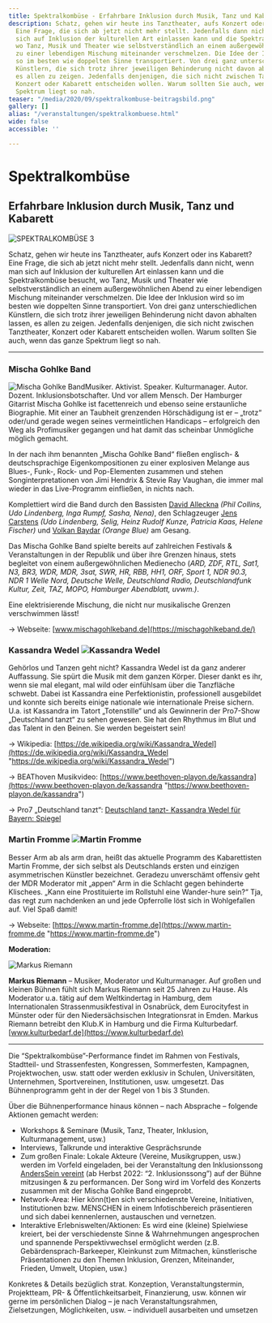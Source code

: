 ```yaml
---
title: Spektralkombüse - Erfahrbare Inklusion durch Musik, Tanz und Kabarett
description: Schatz, gehen wir heute ins Tanztheater, aufs Konzert oder ins Kabarett?
  Eine Frage, die sich ab jetzt nicht mehr stellt. Jedenfalls dann nicht, wenn man
  sich auf Inklusion der kulturellen Art einlassen kann und die Spektralkombüse besucht,
  wo Tanz, Musik und Theater wie selbstverständlich an einem außergewöhnlichen Abend
  zu einer lebendigen Mischung miteinander verschmelzen. Die Idee der Inklusion wird
  so im besten wie doppelten Sinne transportiert. Von drei ganz unterschiedlichen
  Künstlern, die sich trotz ihrer jeweiligen Behinderung nicht davon abhalten lassen,
  es allen zu zeigen. Jedenfalls denjenigen, die sich nicht zwischen Tanztheater,
  Konzert oder Kabarett entscheiden wollen. Warum sollten Sie auch, wenn das ganze
  Spektrum liegt so nah.
teaser: "/media/2020/09/spektralkombuse-beitragsbild.png"
gallery: []
alias: "/veranstaltungen/spektralkombuese.html"
wide: false
accessible: ''

---
```

# Spektralkombüse

## Erfahrbare Inklusion durch Musik, Tanz und Kabarett

![SPEKTRALKOMBÜSE 3](/media/2015/11/SPEKTRALKOMBUESE-3.png)

Schatz, gehen wir heute ins Tanztheater, aufs Konzert oder ins Kabarett? Eine Frage, die sich ab jetzt nicht mehr stellt. Jedenfalls dann nicht, wenn man sich auf Inklusion der kulturellen Art einlassen kann und die Spektralkombüse besucht, wo Tanz, Musik und Theater wie selbstverständlich an einem außergewöhnlichen Abend zu einer lebendigen Mischung miteinander verschmelzen. Die Idee der Inklusion wird so im besten wie doppelten Sinne transportiert. Von drei ganz unterschiedlichen Künstlern, die sich trotz ihrer jeweiligen Behinderung nicht davon abhalten lassen, es allen zu zeigen. Jedenfalls denjenigen, die sich nicht zwischen Tanztheater, Konzert oder Kabarett entscheiden wollen. Warum sollten Sie auch, wenn das ganze Spektrum liegt so nah.

***

### **Mischa Gohlke Band**

![Mischa Gohlke Band](/media/2018/11/MGB.jpeg "Mischa Gohlke Band")Musiker. Aktivist. Speaker. Kulturmanager. Autor. Dozent. Inklusionsbotschafter. Und vor allem Mensch. Der Hamburger Gitarrist Mischa Gohlke ist facettenreich und ebenso seine erstaunliche Biographie. Mit einer an Taubheit grenzenden Hörschädigung ist er – „trotz“ oder/und gerade wegen seines vermeintlichen Handicaps – erfolgreich den Weg als Profimusiker gegangen und hat damit das scheinbar Unmögliche möglich gemacht. 

In der nach ihm benannten „Mischa Gohlke Band“ fließen englisch- & deutschsprachige Eigenkompositionen zu einer explosiven Melange aus Blues-, Funk-, Rock- und Pop-Elementen zusammen und stehen Songinterpretationen von Jimi Hendrix & Stevie Ray Vaughan, die immer mal wieder in das Live-Programm einfließen, in nichts nach. 

Komplettiert wird die Band durch den Bassisten [David Alleckna](https://alleckna.de/) _(Phil Collins, Udo Lindenberg, Inga Rumpf, Sasha, Nena)_, den Schlagzeuger [Jens Carstens](https://de.wikipedia.org/wiki/Jens_Carstens) _(Udo Lindenberg, Selig, Heinz Rudolf Kunze, Patricia Kaas, Helene Fischer)_ und [Volkan Baydar](https://www.volkanbaydar.com/) _(Orange Blue)_ am Gesang.

Das Mischa Gohlke Band spielte bereits auf zahlreichen Festivals & Veranstaltungen in der Republik und über ihre Grenzen hinaus, stets begleitet von einem außergewöhnlichen Medienecho (_ARD, ZDF, RTL, Sat1, N3, BR3, WDR, MDR, 3sat, SWR, HR, RBB, HH1, ORF, Sport 1, NDR 90.3, NDR 1 Welle Nord, Deutsche Welle, Deutschland Radio, Deutschlandfunk Kultur, Zeit, TAZ, MOPO, Hamburger Abendblatt, uvwm.)_. 

Eine elektrisierende Mischung, die nicht nur musikalische Grenzen verschwimmen lässt!

→ Webseite: [www.mischagohlkeband.de](https://mischagohlkeband.de/)

### **Kassandra Wedel** ![Kassandra Wedel](/media/2015/11/kassandra-wedel.jpg "Kassandra Wedel")

Gehörlos und Tanzen geht nicht? Kassandra Wedel ist da ganz anderer Auffassung. Sie spürt die Musik mit dem ganzen Körper. Dieser dankt es ihr, wenn sie mal elegant, mal wild oder einfühlsam über die Tanzfläche schwebt. Dabei ist Kassandra eine Perfektionistin, professionell ausgebildet und konnte sich bereits einige nationale wie internationale Preise sichern. U.a. ist Kassandra im Tatort „Totenstille“ und als Gewinnerin der Pro7-Show „Deutschland tanzt“ zu sehen gewesen. Sie hat den Rhythmus im Blut und das Talent in den Beinen. Sie werden begeistert sein!

→ Wikipedia: [https://de.wikipedia.org/wiki/Kassandra_Wedel](https://de.wikipedia.org/wiki/Kassandra_Wedel "https://de.wikipedia.org/wiki/Kassandra_Wedel")

→ BEAThoven Musikvideo: [https://www.beethoven-playon.de/kassandra](https://www.beethoven-playon.de/kassandra "https://www.beethoven-playon.de/kassandra")

→ Pro7 „Deutschland tanzt“: [Deutschland tanzt- Kassandra Wedel für Bayern: Spiegel](https://www.prosieben.de/tv/deutschland-tanzt/video/12-kassandra-wedel-fuer-bayern-spiegel-clip)

### **Martin Fromme** ![Martin Fromme](/media/2015/11/Martin-Fromme.jpeg "Martin Fromme")

Besser Arm ab als arm dran, heißt das aktuelle Programm des Kabarettisten Martin Fromme, der sich selbst als Deutschlands ersten und einzigen asymmetrischen Künstler bezeichnet. Geradezu unverschämt offensiv geht der MDR Moderator mit „appen“ Arm in die Schlacht gegen behinderte Klischees. „Kann eine Prostituierte im Rollstuhl eine Wander-hure sein?“ Tja, das regt zum nachdenken an und jede Opferrolle löst sich in Wohlgefallen auf. Viel Spaß damit!

→ Webseite: [https://www.martin-fromme.de](https://www.martin-fromme.de "https://www.martin-fromme.de")

**Moderation:**

![Markus Riemann](/media/2018/09/markus-riemann-foto.1024x1024.jpg "Markus Riemann")

**Markus Riemann** – Musiker, Moderator und Kulturmanager. Auf großen und kleinen Bühnen fühlt sich Markus Riemann seit 25 Jahren zu Hause. Als Moderator u.a. tätig auf dem Weltkindertag in Hamburg, dem Internationalen Strassenmusikfestival in Osnabrück, dem Eurocityfest in Münster oder für den Niedersächsischen Integrationsrat in Emden. Markus Riemann betreibt den Klub.K in Hamburg und die Firma Kulturbedarf. [www.kulturbedarf.de](https://www.kulturbedarf.de)

***

Die “Spektralkombüse”-Performance findet im Rahmen von Festivals, Stadtteil- und Strassenfesten, Kongressen, Sommerfesten, Kampagnen, Projektwochen, usw. statt oder werden exklusiv in Schulen, Universitäten, Unternehmen, Sportvereinen, Institutionen, usw. umgesetzt. Das Bühnenprogramm geht in der der Regel von 1 bis 3 Stunden.

Über die Bühnenperformance hinaus können – nach Absprache – folgende Aktionen gemacht werden:

* Workshops & Seminare (Musik, Tanz, Theater, Inklusion, Kulturmanagement, usw.)
* Interviews, Talkrunde und interaktive Gesprächsrunde
* Zum großen Finale: Lokale Akteure (Vereine, Musikgruppen, usw.) werden im Vorfeld eingeladen, bei der Veranstaltung den Inklusionssong [AndersSein vereint](/anderssein-vereint-2/inklusionssong-fuer-deutschland.html) (ab Herbst 2022: “2. Inklusionssong”) auf der Bühne mitzusingen & zu performancen. Der Song wird im Vorfeld des Konzerts zusammen mit der Mischa Gohlke Band eingeprobt.
* Network-Area: Hier könn(t)en sich verschiedenste Vereine, Initiativen, Institutionen bzw. MENSCHEN in einem Infotischbereich präsentieren und sich dabei kennenlernen, austauschen und vernetzen.
* Interaktive Erlebniswelten/Aktionen: Es wird eine (kleine) Spielwiese kreiert, bei der verschiedenste Sinne & Wahrnehmungen angesprochen und spannende Perspektivwechsel ermöglicht werden (z.B. Gebärdensprach-Barkeeper, Kleinkunst zum Mitmachen, künstlerische Präsentationen zu den Themen Inklusion, Grenzen, Miteinander, Frieden, Umwelt, Utopien, usw.)

Konkretes & Details bezüglich strat. Konzeption, Veranstaltungstermin, Projektteam, PR- & Öffentlichkeitsarbeit, Finanzierung, usw. können wir gerne im persönlichen Dialog – je nach Veranstaltungsrahmen, Zielsetzungen, Möglichkeiten, usw. – individuell ausarbeiten und umsetzen